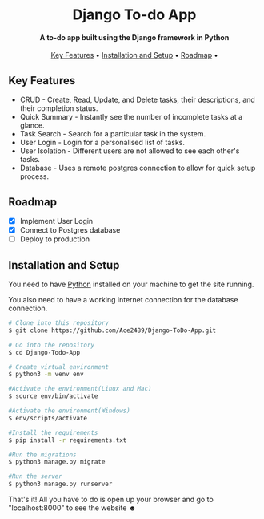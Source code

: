 
<h1 align="center">
  Django To-do App
</h1>

<h4 align="center">A to-do app built using the Django framework in Python</h4>

<p align="center">
  <a href="#key-features">Key Features</a> •
  <a href="#installation-and-setup">Installation and Setup</a> •
  <a href="#roadmap">Roadmap</a> •
</p>

## Key Features

* CRUD - Create, Read, Update, and Delete tasks, their descriptions, and their completion status.
* Quick Summary - Instantly see the number of incomplete tasks at a glance.
* Task Search - Search for a particular task in the system.
* User Login - Login for a personalised list of tasks.
* User Isolation - Different users are not allowed to see each other's tasks.
* Database - Uses a remote postgres connection to allow for quick setup process.


## Roadmap

- [x] Implement User Login
- [x] Connect to Postgres database
- [ ] Deploy to production

## Installation and Setup
You need to have [Python](https://www.python.org/downloads/) installed on your machine to get the site running.

You also need to have a working internet connection for the database connection.
```bash
# Clone into this repository
$ git clone https://github.com/Ace2489/Django-ToDo-App.git 

# Go into the repository
$ cd Django-Todo-App

# Create virtual environment
$ python3 -m venv env

#Activate the environment(Linux and Mac)
$ source env/bin/activate

#Activate the environment(Windows)
$ env/scripts/activate 

#Install the requirements
$ pip install -r requirements.txt

#Run the migrations
$ python3 manage.py migrate

#Run the server
$ python3 manage.py runserver
```
That's it! All you have to do is open up your browser and go to "localhost:8000" to see the website ☻




